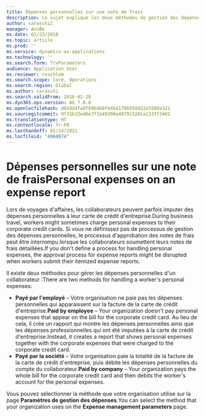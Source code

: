 ```yaml
---
title: Dépenses personnelles sur une note de frais
description: Ce sujet explique les deux méthodes de gestion des dépenses personnelles d'un travailleur dans Microsoft Dynamics 365 Finance.
author: saraschi2
manager: AnnBe
ms.date: 02/23/2018
ms.topic: article
ms.prod: ''
ms.service: dynamics-ax-applications
ms.technology: ''
ms.search.form: TrvParameters
audience: Application User
ms.reviewer: roschlom
ms.search.scope: Core, Operations
ms.search.region: Global
ms.author: saraschi
ms.search.validFrom: 2016-02-28
ms.dyn365.ops.version: AX 7.0.0
ms.openlocfilehash: d6b9d4fa0f69b4b0fe4bd1786958d22e5580a321
ms.sourcegitcommit: 9f31b33ed6e7f1b49200a407913201a1337f3401
ms.translationtype: HT
ms.contentlocale: fr-FR
ms.lasthandoff: 01/14/2021
ms.locfileid: "4960874"
---
```

# <a name="personal-expenses-on-an-expense-report"></a><span data-ttu-id="9f3b0-103">Dépenses personnelles sur une note de frais</span><span class="sxs-lookup"><span data-stu-id="9f3b0-103">Personal expenses on an expense report</span></span>

<span data-ttu-id="9f3b0-104">Lors de voyages d'affaires, les collaborateurs peuvent parfois imputer des dépenses personnelles à leur carte de crédit d'entreprise.</span><span class="sxs-lookup"><span data-stu-id="9f3b0-104">During business travel, workers might sometimes charge personal expenses to their corporate credit cards.</span></span> <span data-ttu-id="9f3b0-105">Si vous ne définissez pas de processus de gestion des dépenses personnelles, le processus d'approbation des notes de frais peut être interrompu lorsque les collaborateurs soumettent leurs notes de frais détaillées.</span><span class="sxs-lookup"><span data-stu-id="9f3b0-105">If you don't define a process for handling personal expenses, the approval process for expense reports might be disrupted when workers submit their itemized expense reports.</span></span> 

<span data-ttu-id="9f3b0-106">Il existe deux méthodes pour gérer les dépenses personnelles d'un collaborateur :</span><span class="sxs-lookup"><span data-stu-id="9f3b0-106">There are two methods for handling a worker's personal expenses:</span></span>

- <span data-ttu-id="9f3b0-107">**Payé par l'employé** – Votre organisation ne paie pas les dépenses personnelles qui apparaissent sur la facture de la carte de crédit d'entreprise.</span><span class="sxs-lookup"><span data-stu-id="9f3b0-107">**Paid by employee** – Your organization doesn't pay personal expenses that appear on the bill for the corporate credit card.</span></span> <span data-ttu-id="9f3b0-108">Au lieu de cela, il crée un rapport qui montre les dépenses personnelles ainsi que les dépenses professionnelles qui ont été imputées à la carte de crédit d'entreprise.</span><span class="sxs-lookup"><span data-stu-id="9f3b0-108">Instead, it creates a report that shows personal expenses together with the corporate expenses that were charged to the corporate credit card.</span></span>
- <span data-ttu-id="9f3b0-109">**Payé par la société** – Votre organisation paie la totalité de la facture de la carte de crédit d'entreprise, puis débite les dépenses personnelles du compte du collaborateur.</span><span class="sxs-lookup"><span data-stu-id="9f3b0-109">**Paid by company** – Your organization pays the whole bill for the corporate credit card and then debits the worker's account for the personal expenses.</span></span>

<span data-ttu-id="9f3b0-110">Vous pouvez sélectionner la méthode que votre organisation utilise sur la page **Paramètres de gestion des dépenses**.</span><span class="sxs-lookup"><span data-stu-id="9f3b0-110">You can select the method that your organization uses on the **Expense management parameters** page.</span></span>
